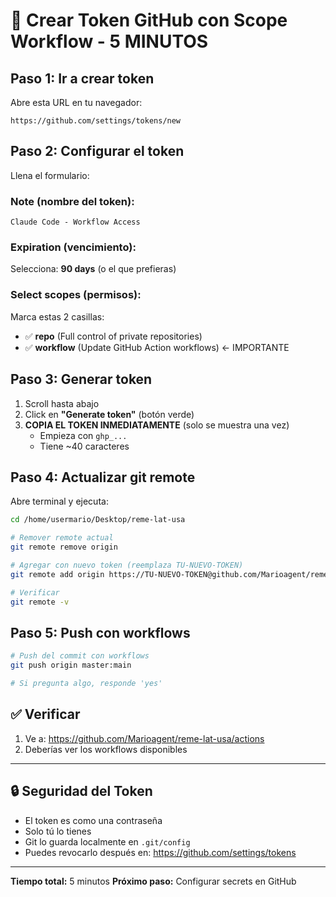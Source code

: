 # 🔑 Crear Token GitHub con Scope Workflow - 5 MINUTOS

## Paso 1: Ir a crear token

Abre esta URL en tu navegador:
```
https://github.com/settings/tokens/new
```

## Paso 2: Configurar el token

Llena el formulario:

### Note (nombre del token):
```
Claude Code - Workflow Access
```

### Expiration (vencimiento):
Selecciona: **90 days** (o el que prefieras)

### Select scopes (permisos):
Marca estas 2 casillas:
- ✅ **repo** (Full control of private repositories)
- ✅ **workflow** (Update GitHub Action workflows) ← IMPORTANTE

## Paso 3: Generar token

1. Scroll hasta abajo
2. Click en **"Generate token"** (botón verde)
3. **COPIA EL TOKEN INMEDIATAMENTE** (solo se muestra una vez)
   - Empieza con `ghp_...`
   - Tiene ~40 caracteres

## Paso 4: Actualizar git remote

Abre terminal y ejecuta:

```bash
cd /home/usermario/Desktop/reme-lat-usa

# Remover remote actual
git remote remove origin

# Agregar con nuevo token (reemplaza TU-NUEVO-TOKEN)
git remote add origin https://TU-NUEVO-TOKEN@github.com/Marioagent/reme-lat-usa.git

# Verificar
git remote -v
```

## Paso 5: Push con workflows

```bash
# Push del commit con workflows
git push origin master:main

# Si pregunta algo, responde 'yes'
```

## ✅ Verificar

1. Ve a: https://github.com/Marioagent/reme-lat-usa/actions
2. Deberías ver los workflows disponibles

---

## 🔒 Seguridad del Token

- El token es como una contraseña
- Solo tú lo tienes
- Git lo guarda localmente en `.git/config`
- Puedes revocarlo después en: https://github.com/settings/tokens

---

**Tiempo total:** 5 minutos
**Próximo paso:** Configurar secrets en GitHub

